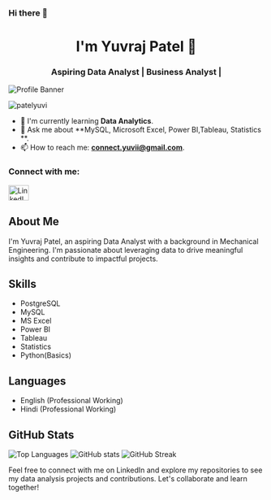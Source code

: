 ### Hi there 👋

<h1 align="center">I'm Yuvraj Patel 👋</h1>
<h3 align="center">Aspiring Data Analyst | Business Analyst | </h3>

![Profile Banner](https://your-image-url.com/banner.png)

<p align="left"> <img src="https://komarev.com/ghpvc/?username=patelyuvi&label=Profile%20views&color=0e75b6&style=flat" alt="patelyuvi" /> </p>

- 🌱 I'm currently learning **Data Analytics**.
- 💬 Ask me about **MySQL, Microsoft Excel, Power BI,Tableau, Statistics **.
- 📫 How to reach me: **[connect.yuvii@gmail.com](mailto:connect.yuvii@gmail.com)**.

<h3 align="left">Connect with me:</h3>
<p align="left">
  <a href="https://www.linkedin.com/in/yuvrajpatel/" target="_blank"><img src="https://raw.githubusercontent.com/rahuldkjain/github-profile-readme-generator/master/src/images/icons/Social/linked-in-alt.svg" alt="LinkedIn" height="30" width="40" /></a>
</p>

## About Me

I'm Yuvraj Patel, an aspiring Data Analyst with a background in Mechanical Engineering. I'm passionate about leveraging data to drive meaningful insights and contribute to impactful projects.

## Skills

- PostgreSQL
- MySQL 
- MS Excel
- Power BI
- Tableau
- Statistics
- Python(Basics)

## Languages

- English (Professional Working)
- Hindi (Professional Working)

## GitHub Stats

![Top Languages](https://github-readme-stats.vercel.app/api/top-langs/?username=patelyuvi&layout=compact&theme=dark)
![GitHub stats](https://github-readme-stats.vercel.app/api?username=patelyuvi&show_icons=true&theme=dark)
![GitHub Streak](https://github-readme-streak-stats.herokuapp.com/?user=patelyuvi)

Feel free to connect with me on LinkedIn and explore my repositories to see my data analysis projects and contributions. Let's collaborate and learn together!
